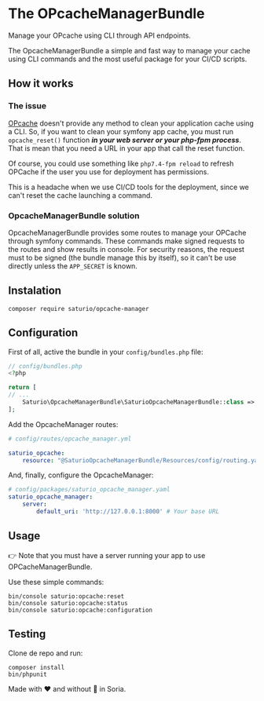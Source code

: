# The OPcacheManagerBundle

Manage your OPcache using CLI through API endpoints.

The OpcacheManagerBundle a simple and fast way to manage your cache using CLI commands 
and the most useful package for your CI/CD scripts.

## How it works

### The issue
[OPcache](https://www.php.net/manual/es/book.opcache.php) doesn't provide any method to clean your
application cache using a CLI. So, if you want to clean your symfony app cache, you must run 
`opcache_reset()` function ***in your web server or your php-fpm process***. That is mean that
you need a URL in your app that call the reset function. 

Of course, you could use something like `php7.4-fpm reload` to refresh OPCache if the user you use
for deployment has permissions.

This is a headache when we use CI/CD tools for the deployment, since we can't reset the cache
launching a command.

### OpcacheManagerBundle solution
OpcacheManagerBundle provides some routes to manage your OPCache through symfony commands.
These commands make signed requests to the routes and show results in console. For security reasons,
the request must to be signed (the bundle manage this by itself), so it can't be use directly unless
the `APP_SECRET` is known.

## Instalation

```shell script
composer require saturio/opcache-manager
```

## Configuration
First of all, active the bundle in your `config/bundles.php` file:

```php
// config/bundles.php
<?php

return [
// ...
    Saturio\OpcacheManagerBundle\SaturioOpcacheManagerBundle::class => ['all' => true],
];
```

Add the OpcacheManager routes:

```yaml
# config/routes/opcache_manager.yml

saturio_opcache:
    resource: "@SaturioOpcacheManagerBundle/Resources/config/routing.yaml"
```

And, finally, configure the OpcacheManager:
```yaml
# config/packages/saturio_opcache_manager.yaml
saturio_opcache_manager:
    server:
        default_uri: 'http://127.0.0.1:8000' # Your base URL
```


## Usage
:point_right: Note that you must have a server running your app to use OPCacheManagerBundle.

Use these simple commands:

```shell script
bin/console saturio:opcache:reset
bin/console saturio:opcache:status
bin/console saturio:opcache:configuration
```

## Testing
Clone de repo and run:
```shell script
composer install
bin/phpunit
```

Made with ❤️ and without :cop: in Soria.
